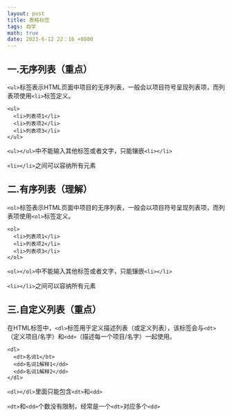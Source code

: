 ```yaml
---
layout: post
title: 表格标签
tags: 自学
math: true
date: 2023-6-12 22：16 +0800
---
```


## 一.无序列表（重点）

`<ul>`标签表示HTML页面中项目的无序列表，一般会以项目符号呈现列表项，而列表项使用`<li>`标签定义。

```
<ul>
  <li>列表项1</li>
  <li>列表项2</li>
  <li>列表项3</li>
</ul>
```

`<ul></ul>`中不能输入其他标签或者文字，只能镶嵌`<li></li>`

`<li></li>`之间可以容纳所有元素

## 二.有序列表（理解）

`<ol>`标签表示HTML页面中项目的无序列表，一般会以项目符号呈现列表项，而列表项使用`<ol>`标签定义。

```
<ol>
  <li>列表项1</li>
  <li>列表项2</li>
  <li>列表项3</li>
</ol>
```

`<ol></ol>`中不能输入其他标签或者文字，只能镶嵌`<li></li>`

`<li></li>`之间可以容纳所有元素

## 三.自定义列表（重点）

在HTML标签中，`<dl>`标签用于定义描述列表（或定义列表），该标签会与`<dt>`（定义项目/名字）和`<dd>`（描述每一个项目/名字）一起使用。

```
<dl>
  <dt>名词1</bt>
  <dd>名词1解释1</dd>
  <dd>名词1解释2</dd>
</dl>
```

`<dl></dl>`里面只能包含`<dt>`和`<dd>`

`<dt>`和`<dd>`个数没有限制，经常是一个`<dt>`对应多个`<dd>`
